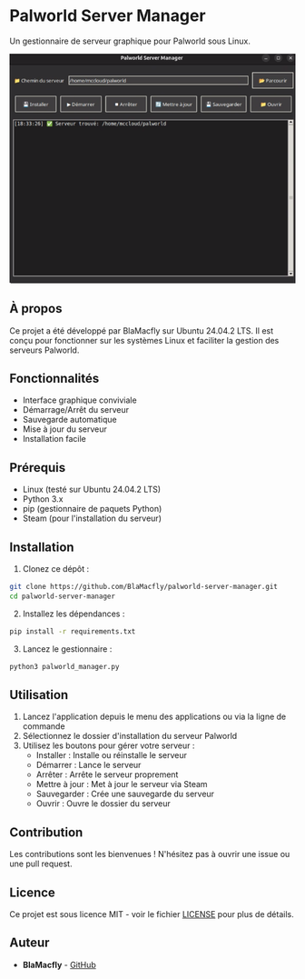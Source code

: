 # Palworld Server Manager

Un gestionnaire de serveur graphique pour Palworld sous Linux.

![Interface du gestionnaire](docs/screenshots/interface.png)

## À propos

Ce projet a été développé par BlaMacfly sur Ubuntu 24.04.2 LTS. Il est conçu pour fonctionner sur les systèmes Linux et faciliter la gestion des serveurs Palworld.

## Fonctionnalités

- Interface graphique conviviale
- Démarrage/Arrêt du serveur
- Sauvegarde automatique
- Mise à jour du serveur
- Installation facile

## Prérequis

- Linux (testé sur Ubuntu 24.04.2 LTS)
- Python 3.x
- pip (gestionnaire de paquets Python)
- Steam (pour l'installation du serveur)

## Installation

1. Clonez ce dépôt :
```bash
git clone https://github.com/BlaMacfly/palworld-server-manager.git
cd palworld-server-manager
```

2. Installez les dépendances :
```bash
pip install -r requirements.txt
```

3. Lancez le gestionnaire :
```bash
python3 palworld_manager.py
```

## Utilisation

1. Lancez l'application depuis le menu des applications ou via la ligne de commande
2. Sélectionnez le dossier d'installation du serveur Palworld
3. Utilisez les boutons pour gérer votre serveur :
   - Installer : Installe ou réinstalle le serveur
   - Démarrer : Lance le serveur
   - Arrêter : Arrête le serveur proprement
   - Mettre à jour : Met à jour le serveur via Steam
   - Sauvegarder : Crée une sauvegarde du serveur
   - Ouvrir : Ouvre le dossier du serveur

## Contribution

Les contributions sont les bienvenues ! N'hésitez pas à ouvrir une issue ou une pull request.

## Licence

Ce projet est sous licence MIT - voir le fichier [LICENSE](LICENSE) pour plus de détails.

## Auteur

- **BlaMacfly** - [GitHub](https://github.com/BlaMacfly)
